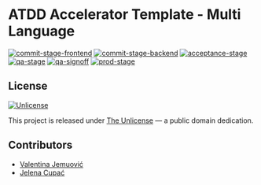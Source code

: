 # ATDD Accelerator Template - Multi Language

[![commit-stage-frontend](https://github.com/optivem/atdd-accelerator-template-multi-comp/actions/workflows/commit-stage-frontend.yml/badge.svg)](https://github.com/optivem/atdd-accelerator-template-multi-comp/actions/workflows/commit-stage-frontend.yml)
[![commit-stage-backend](https://github.com/optivem/atdd-accelerator-template-multi-comp/actions/workflows/commit-stage-backend.yml/badge.svg)](https://github.com/optivem/atdd-accelerator-template-multi-comp/actions/workflows/commit-stage-backend.yml)
[![acceptance-stage](https://github.com/optivem/atdd-accelerator-template-multi-comp/actions/workflows/acceptance-stage.yml/badge.svg)](https://github.com/optivem/atdd-accelerator-template-multi-comp/actions/workflows/acceptance-stage.yml)
[![qa-stage](https://github.com/optivem/atdd-accelerator-template-multi-comp/actions/workflows/qa-stage.yml/badge.svg)](https://github.com/optivem/atdd-accelerator-template-multi-comp/actions/workflows/qa-stage.yml)
[![qa-signoff](https://github.com/optivem/atdd-accelerator-template-multi-comp/actions/workflows/qa-signoff.yml/badge.svg)](https://github.com/optivem/atdd-accelerator-template-multi-comp/actions/workflows/qa-signoff.yml)
[![prod-stage](https://github.com/optivem/atdd-accelerator-template-multi-comp/actions/workflows/prod-stage.yml/badge.svg)](https://github.com/optivem/atdd-accelerator-template-multi-comp/actions/workflows/prod-stage.yml)

## License

[![Unlicense](https://img.shields.io/badge/license-Unlicense-lightgrey.svg)](http://unlicense.org/)

This project is released under [The Unlicense](http://unlicense.org) — a public domain dedication.

## Contributors

- [Valentina Jemuović](https://github.com/valentinajemuovic)
- [Jelena Cupać](https://github.com/jcupac)
